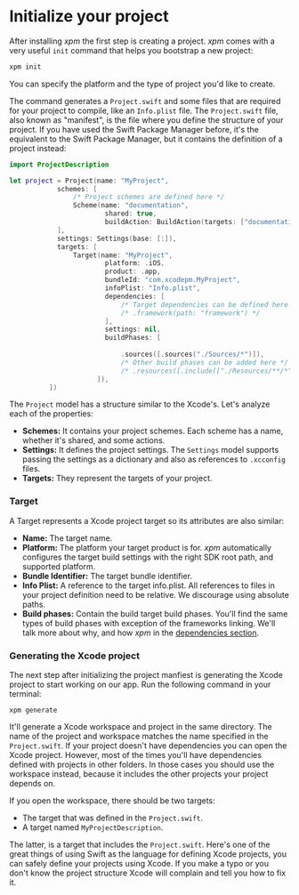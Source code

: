 # Initialize your project

After installing *xpm* the first step is creating a project. *xpm* comes with a very useful `init` command that helps you bootstrap a new project:

```bash
xpm init
```

You can specify the platform and the type of project you'd like to create.

The command generates a `Project.swift` and some files that are required for your project to compile, like an `Info.plist` file. The `Project.swift` file, also known as "manifest", is the file where you define the structure of your project. If you have used the Swift Package Manager before, it's the equivalent to the Swift Package Manager, but it contains the definition of a project instead:

```swift
import ProjectDescription

let project = Project(name: "MyProject",
            schemes: [
                /* Project schemes are defined here */
                Scheme(name: "documentation",
                        shared: true,
                        buildAction: BuildAction(targets: ["documentation"])),
            ],
            settings: Settings(base: [:]),
            targets: [
                Target(name: "MyProject",
                        platform: .iOS,
                        product: .app,
                        bundleId: "com.xcodepm.MyProject",
                        infoPlist: "Info.plist",
                        dependencies: [
                            /* Target dependencies can be defined here */
                            /* .framework(path: "framework") */
                        ],
                        settings: nil,
                        buildPhases: [
                          
                            .sources([.sources("./Sources/*")]),
                            /* Other build phases can be added here */
                            /* .resources([.include(["./Resources/**/*"])]) */
                      ]),
          ])
```

The `Project` model has a structure similar to the Xcode's. Let's analyze each of the properties:
- **Schemes:** It contains your project schemes. Each scheme has a name, whether it's shared, and some actions.
- **Settings:** It defines the project settings. The `Settings` model supports passing the settings as a dictionary and also as references to `.xcconfig` files.
- **Targets:** They represent the targets of your project.

### Target
A Target represents a Xcode project target so its attributes are also similar:

- **Name:** The target name.
- **Platform:** The platform your target product is for. *xpm* automatically configures the target build settings with the right SDK root path, and supported platform.
- **Bundle Identifier:** The target bundle identifier.
- **Info Plist:** A reference to the target info.plist. All references to files in your project definition need to be relative. We discourage using absolute paths.
- **Build phases:** Contain the build target build phases. You'll find the same types of build phases with exception of the frameworks linking. We'll talk more about why, and how *xpm* in the [dependencies section](/basic/dependencies).

### Generating the Xcode project

The next step after initializing the project manfiest is generating the Xcode project to start working on our app. Run the following command in your terminal:

```
xpm generate
```

It'll generate a Xcode workspace and project in the same directory. The name of the project and workspace matches the name specified in the `Project.swift`. If your project doesn't have dependencies you can open the Xcode project. However, most of the times you'll have dependencies defined with projects in other folders. In those cases you should use the workspace instead, because it includes the other projects your project depends on.

If you open the workspace, there should be two targets:

- The target that was defined in the `Project.swift`.
- A target named `MyProjectDescription`.

The latter, is a target that includes the `Project.swift`. Here's one of the great things of using Swift as the language for defining Xcode projects, you can safely define your projects using Xcode. If you make a typo or you don't know the project structure Xcode will complain and tell you how to fix it.
